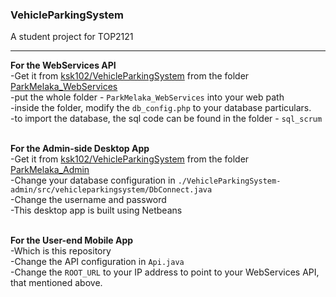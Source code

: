 ### VehicleParkingSystem ###
A student project for TOP2121
- - - -
**For the WebServices API**<br/>
-Get it from [ksk102/VehicleParkingSystem](https://github.com/ksk102/VehicleParkingSystem) from the folder [ParkMelaka_WebServices](https://github.com/ksk102/VehicleParkingSystem/tree/master/ParkMelaka_WebServices)<br/>
-put the whole folder - ```ParkMelaka_WebServices``` into your web path<br/>
-inside the folder, modify the ````db_config.php```` to your database particulars.<br/>
-to import the database, the sql code can be found in the folder - ````sql_scrum````<br/>
<br/>

**For the Admin-side Desktop App**<br/>
-Get it from [ksk102/VehicleParkingSystem](https://github.com/ksk102/VehicleParkingSystem) from the folder [ParkMelaka_Admin](https://github.com/ksk102/VehicleParkingSystem/tree/master/ParkMelaka_Admin)<br/>
-Change your database configuration in ```./VehicleParkingSystem-admin/src/vehicleparkingsystem/DbConnect.java```<br/>
-Change the username and password<br/>
-This desktop app is built using Netbeans<br/>
<br/>

**For the User-end Mobile App**<br/>
-Which is this repository<br/>
-Change the API configuration in ```Api.java```<br/>
-Change the `````ROOT_URL````` to your IP address to point to your WebServices API, that mentioned above.<br/>
